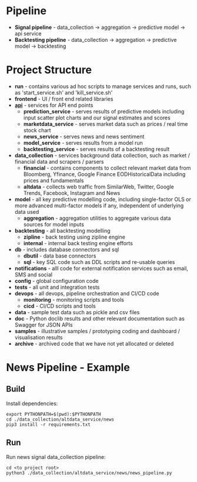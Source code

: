# Pipeline

* **Signal pipeline** - data_collection -> aggregation -> predictive model -> api service
* **Backtesting pipeline** - data_collection -> aggregation -> predictive model -> backtesting

# Project Structure

* **run** - contains various ad hoc scripts to manage services and runs, such as 'start_service.sh' and 'kill_service.sh'
* **frontend** - UI / front end related libraries
* **[api](https://github.com/mosaiccap/altcap/tree/master/api)** - services for API end points
  * **prediction_service** - serves results of predictive models including input scatter plot charts and our signal estimates and scores
  * **marketdata_service** - serves market data such as prices / real time stock chart
  * **news_service** - serves news and news sentiment
  * **model_service** - serves results from a model run
  * **backtesting_service** - serves results of a backtesting result
* **data_collection** - services background data collection, such as market / financial data and scrapers / parsers
  * **financial** - contains components to collect relevant market data from Bloomberg, Yfinance, Google Finance EODHistoricalData including prices and  fundamentals
  * **altdata** - collects web traffic from SimilarWeb, Twitter, Google Trends, Facebook, Instagram and News
* **model** - all key predictive modelling code, including single-factor OLS or more advanced multi-factor models if any, independent of underlying data used
  * **aggregation** - aggregation utilities to aggregate various data sources for model inputs
* **backtesting** - all backtesting modelling 
  * **zipline** - back testing using zipline engine
  * **internal** - internal back testing engine efforts
* **db** - includes database connectors and sql
  * **dbutil** - data base connectors
  * **sql** - key SQL code such as DDL scripts and re-usable queries
* **notifications** - alll code for external notification services such as email, SMS and social
* **config** - global configuration code
* **tests** - all unit and integration tests
* **devops** - all devops, pipeline orchestration and CI/CD code
  * **monitoring** - monitoring scripts and tools
  * **cicd** - CI/CD scripts and tools
* **data** - sample test data such as pickle and csv files
* **doc** - Python doclib results and other relevant documentation such as Swagger for JSON APIs
* **samples** - illustrative samples / prototyping coding and dashboard / visualisation results
* **archive** - archived code that we have not yet allocated or deleted

# News Pipeline - Example
## Build

Install dependencies:

```
export PYTHONPATH=$(pwd):$PYTHONPATH
cd ./data_collection/altdata_service/news
pip3 install -r requirements.txt

```

## Run

Run news signal data_collection pipeline:

```
cd <to project root>
python3 ./data_collection/altdata_service/news/news_pipeline.py
```
